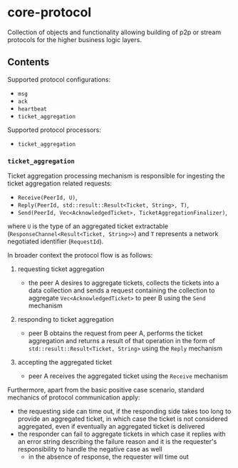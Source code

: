 # core-protocol

Collection of objects and functionality allowing building of p2p or stream protocols for the higher business logic layers.

## Contents

Supported protocol configurations:

- `msg`
- `ack`
- `heartbeat`
- `ticket_aggregation`

Supported protocol processors:

- `ticket_aggregation`

### `ticket_aggregation`

Ticket aggregation processing mechanism is responsible for ingesting the ticket aggregation related requests:

- `Receive(PeerId, U)`,
- `Reply(PeerId, std::result::Result<Ticket, String>, T)`,
- `Send(PeerId, Vec<AcknowledgedTicket>, TicketAggregationFinalizer)`,

where `U` is the type of an aggregated ticket extractable (`ResponseChannel<Result<Ticket, String>>`) and `T` represents a network negotiated identifier (`RequestId`).

In broader context the protocol flow is as follows:

1. requesting ticket aggregation

   - the peer A desires to aggregate tickets, collects the tickets into a data collection and sends a request containing the collection to aggregate `Vec<AcknowledgedTicket>` to peer B using the `Send` mechanism

2. responding to ticket aggregation

   - peer B obtains the request from peer A, performs the ticket aggregation and returns a result of that operation in the form of `std::result::Result<Ticket, String>` using the `Reply` mechanism

3. accepting the aggregated ticket
   - peer A receives the aggregated ticket using the `Receive` mechanism

Furthermore, apart from the basic positive case scenario, standard mechanics of protocol communication apply:

- the requesting side can time out, if the responding side takes too long to provide an aggregated ticket, in which case the ticket is not considered aggregated, even if eventually an aggregated ticket is delivered
- the responder can fail to aggregate tickets in which case it replies with an error string describing the failure reason and it is the requester's responsibility to handle the negative case as well
  - in the absence of response, the requester will time out
